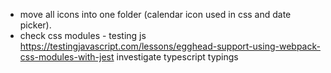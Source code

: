 - move all icons into one folder (calendar icon used in css and date picker).
- check css modules - testing js https://testingjavascript.com/lessons/egghead-support-using-webpack-css-modules-with-jest investigate typescript typings
